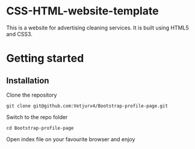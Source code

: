 # CSS-HTML-website-template
This is a website for advertising cleaning services. It is built using HTML5 and CSS3.

# Getting started

## Installation

Clone the repository

    git clone git@github.com:Vetjurv4/Bootstrap-profile-page.git
    
Switch to the repo folder

    cd Bootstrap-profile-page
    
Open index file on your favourite browser and enjoy


